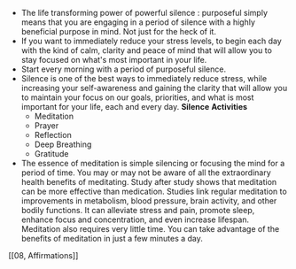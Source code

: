 - The life transforming power of powerful silence : purposeful simply means that you are engaging in a period of silence with a highly beneficial purpose in mind. Not just for the heck of it.
- If you want to immediately reduce your stress levels, to begin each day with the kind of calm, clarity and peace of mind that will allow you to stay focused on what's most important in your life.
- Start every morning with a period of purposeful silence.
- Silence is one of the best ways to immediately reduce stress, while increasing your self-awareness and gaining the clarity that will allow you to maintain your focus on our goals, priorities, and what is most important for your life, each and every day.
	 **Silence** **Activities**
	 - Meditation
	 - Prayer 
	 - Reflection
	 - Deep Breathing
	 - Gratitude
- The essence of meditation is simple silencing or focusing the mind for a period of time. You may or may not be aware of all the extraordinary health benefits of meditating. Study after study shows that meditation can be more effective than medication.  Studies link regular meditation to improvements in metabolism, blood pressure, brain activity, and other bodily functions. It can alleviate stress and pain, promote sleep, enhance focus and concentration, and even increase lifespan. Meditation also requires very little time. You can take advantage of the benefits of meditation in just a few minutes a day.

[[08, Affirmations]]